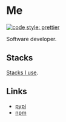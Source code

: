 # Me

[![code style: prettier](https://img.shields.io/badge/code_style-prettier-ff69b4.svg?style=flat-square)](https://github.com/prettier/prettier)

Software developer.

## Stacks

[Stacks I use](https://stackshare.io/heavenshell/my-stack#stack).

## Links

- [pypi](https://pypi.org/user/ohyanagi/)
- [npm](https://www.npmjs.com/~heavenshell)
